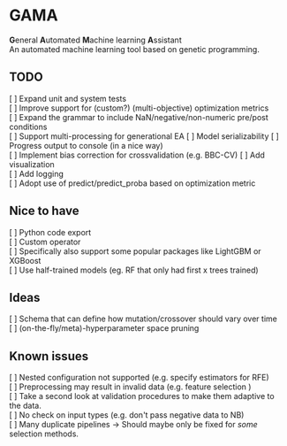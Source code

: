 # GAMA
**G**eneral **A**utomated **M**achine learning **A**ssistant  
An automated machine learning tool based on genetic programming.
	
## TODO
[ ] Expand unit and system tests  
[ ] Improve support for (custom?) (multi-objective) optimization metrics  
[ ] Expand the grammar to include NaN/negative/non-numeric pre/post conditions  
[ ] Support multi-processing for generational EA
[ ] Model serializability
[ ] Progress output to console (in a nice way)  
[ ] Implement bias correction for crossvalidation (e.g. BBC-CV)
[ ] Add visualization  
[ ] Add logging  
[ ] Adopt use of predict/predict_proba based on optimization metric  

## Nice to have
[ ] Python code export  
[ ] Custom operator  
	[ ] Specifically also support some popular packages like LightGBM or XGBoost  
[ ] Use half-trained models (eg. RF that only had first x trees trained)  

## Ideas
[ ] Schema that can define how mutation/crossover should vary over time  
[ ] (on-the-fly/meta)-hyperparameter space pruning  

## Known issues
[ ] Nested configuration not supported (e.g. specify estimators for RFE)  
[ ] Preprocessing may result in invalid data (e.g. feature selection )  
[ ] Take a second look at validation procedures to make them adaptive to the data.  
[ ] No check on input types (e.g. don't pass negative data to NB)       
[ ] Many duplicate pipelines -> Should maybe only be fixed for *some* selection methods.  
